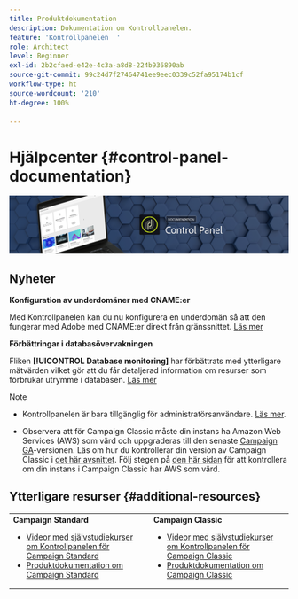 ```yaml
---
title: Produktdokumentation
description: Dokumentation om Kontrollpanelen.
feature: 'Kontrollpanelen  '
role: Architect
level: Beginner
exl-id: 2b2cfaed-e42e-4c3a-a8d8-224b936890ab
source-git-commit: 99c24d7f27464741ee9eec0339c52fa95174b1cf
workflow-type: ht
source-wordcount: '210'
ht-degree: 100%

---
```


# Hjälpcenter {#control-panel-documentation}

![](assets/do-not-localize/banner.png)

## Nyheter

**Konfiguration av underdomäner med CNAME:er**

Med Kontrollpanelen kan du nu konfigurera en underdomän så att den fungerar med Adobe med CNAME:er direkt från gränssnittet. [Läs mer](subdomains-certificates/using/setting-up-new-subdomain.md)

**Förbättringar i databasövervakningen**

Fliken **[!UICONTROL Database monitoring]** har förbättrats med ytterligare mätvärden vilket gör att du får detaljerad information om resurser som förbrukar utrymme i databasen. [Läs mer](performance-monitoring/using/database-monitoring.md)

>[!NOTE]
>
>* Kontrollpanelen är bara tillgänglig för administratörsanvändare. [Läs mer](https://experienceleague.adobe.com/docs/control-panel/using/discover-control-panel/managing-permissions.html?lang=sv#discover-control-panel).
   >
   >
* Observera att för Campaign Classic måste din instans ha Amazon Web Services (AWS) som värd och uppgraderas till den senaste [Campaign GA](https://experienceleague.adobe.com/docs/campaign-classic/using/release-notes/rn-overview.html?lang=sv#rn-statuses)-versionen. Läs om hur du kontrollerar din version av Campaign Classic i [det här avsnittet](https://experienceleague.adobe.com/docs/campaign-classic/using/getting-started/starting-with-adobe-campaign/launching-adobe-campaign.html?lang=sv#getting-your-campaign-version). Följ stegen på [den här sidan](faq.md) för att kontrollera om din instans i Campaign Classic har AWS som värd.


## Ytterligare resurser {#additional-resources}

<table>
    <tr>
        <td><b>Campaign Standard</b><br/>
        <ul>
            <li><a href="https://experienceleague.adobe.com/docs/campaign-standard-learn/control-panel/control-panel-overview.html?lang=sv">Videor med självstudiekurser om Kontrollpanelen för Campaign Standard</a></li>
            <li><a href="https://docs.adobe.com/content/help/sv-SE/campaign-standard/using/campaign-standard-home.html">Produktdokumentation om Campaign Standard</a></li>
        </ul>
        </td>
        <td><b>Campaign Classic</b><br/>
        <ul>
            <li><a href="https://experienceleague.adobe.com/docs/campaign-classic-learn/control-panel/control-panel-overview.html?lang=sv">Videor med självstudiekurser om Kontrollpanelen för Campaign Classic</a></li>
            <li><a href="https://docs.adobe.com/content/help/sv-SE/campaign-classic/using/campaign-classic-home.html">Produktdokumentation om Campaign Classic</a></li>
        </ul>
        </td>
    </tr>
</table>

